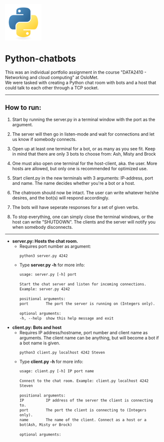 <img src="https://raw.githubusercontent.com/devicons/devicon/master/icons/python/python-original.svg" alt="Logo" width="120"/> 

# Python-chatbots

This was an individual portfolio assignment in the course "DATA2410 - Networking and cloud computing" at OsloMet. <br />
We were tasked with creating a Python chat room with bots and a host that could talk to each other through a TCP socket. <br />

- - - 
## How to run:
1. Start by running the server.py in a terminal window with the port as the argument.

2. The server will then go in listen-mode and wait for connections and let us know if somebody connects.
3. Open up at least one terminal for a bot, or as many as you see fit. Keep in mind that there are only 3 bots to choose from: Ash, Misty and Brock
4. One must also open one terminal for the host-client, aka. the user. More hosts are allowed, but only one is recommended for optimized use.
5. Start client.py in the new terminals with 3 arguments: IP-address, port and name. The name decides whether you're a bot or a host.
6. The chatroom should now be intact. The user can write whatever he/she desires, and the bot(s) will respond accordingly.
7. The bots will have seperate responses for a set of given verbs. 
8. To stop everything, one can simply close the terminal windows, or the host can write "SHUTDOWN". The clients and the server will notify you when somebody disconnects.
- - - 

  - **server.py: Hosts the chat room.**
    - Requires port number as argument:
      ```console
      python3 server.py 4242
      ```
    - Type **server.py -h** for more info:
      ```console
      usage: server.py [-h] port

      Start the chat server and listen for incoming connections. Example: server.py 4242

      positional arguments:
      port        The port the server is running on (Integers only).

      optional arguments:
      -h, --help  show this help message and exit

      ```
  - **client.py: Bots and host**
    - Requires IP address/hostname, port number and client name as arguments. The client name can be anything, but will become a bot if a bot name is given.
      ```console
      python3 client.py localhost 4242 Steven
      ```
    - Type **client.py -h** for more info:
      ```console
      usage: client.py [-h] IP port name

      Connect to the chat room. Example: client.py localhost 4242 Steven

      positional arguments:
      IP          IP address of the server the client is connecting to.
      port        The port the client is connecting to (Integers only).
      name        The name of the client. Connect as a host or a bot(Ash, Misty or Brock)

      optional arguments:
      ```
